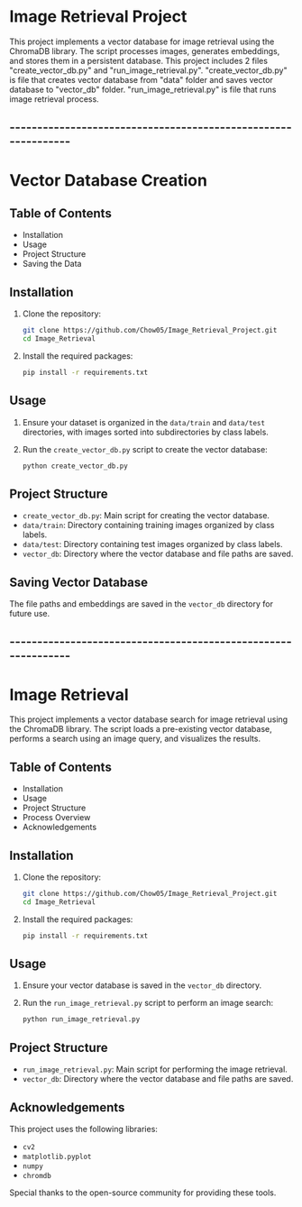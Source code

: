 # Image Retrieval Project

This project implements a vector database for image retrieval using the ChromaDB library. The script processes images, generates embeddings, and stores them in a persistent database. This project includes 2 files "create_vector_db.py" and "run_image_retrieval.py". "create_vector_db.py" is file that creates vector database from "data" folder and saves vector database to "vector_db" folder. "run_image_retrieval.py" is file that runs image retrieval process.

## --------------------------------------------------------------

# Vector Database Creation

## Table of Contents
- Installation
- Usage
- Project Structure
- Saving the Data

## Installation

1. Clone the repository:
    ```bash
    git clone https://github.com/Chow05/Image_Retrieval_Project.git
    cd Image_Retrieval
    ```

2. Install the required packages:
    ```bash
    pip install -r requirements.txt
    ```

## Usage

1. Ensure your dataset is organized in the `data/train` and `data/test` directories, with images sorted into subdirectories by class labels.

2. Run the `create_vector_db.py` script to create the vector database:
    ```bash
    python create_vector_db.py
    ```

## Project Structure

- `create_vector_db.py`: Main script for creating the vector database.
- `data/train`: Directory containing training images organized by class labels.
- `data/test`: Directory containing test images organized by class labels.
- `vector_db`: Directory where the vector database and file paths are saved.

## Saving Vector Database

The file paths and embeddings are saved in the `vector_db` directory for future use.

## --------------------------------------------------------------

# Image Retrieval

This project implements a vector database search for image retrieval using the ChromaDB library. The script loads a pre-existing vector database, performs a search using an image query, and visualizes the results.

## Table of Contents
- Installation
- Usage
- Project Structure
- Process Overview
- Acknowledgements

## Installation

1. Clone the repository:
    ```bash
    git clone https://github.com/Chow05/Image_Retrieval_Project.git
    cd Image_Retrieval
    ```

2. Install the required packages:
    ```bash
    pip install -r requirements.txt
    ```

## Usage

1. Ensure your vector database is saved in the `vector_db` directory.

2. Run the `run_image_retrieval.py` script to perform an image search:
    ```bash
    python run_image_retrieval.py
    ```

## Project Structure

- `run_image_retrieval.py`: Main script for performing the image retrieval.
- `vector_db`: Directory where the vector database and file paths are saved.

## Acknowledgements

This project uses the following libraries:
- `cv2`
- `matplotlib.pyplot`
- `numpy`
- `chromdb`

Special thanks to the open-source community for providing these tools.


